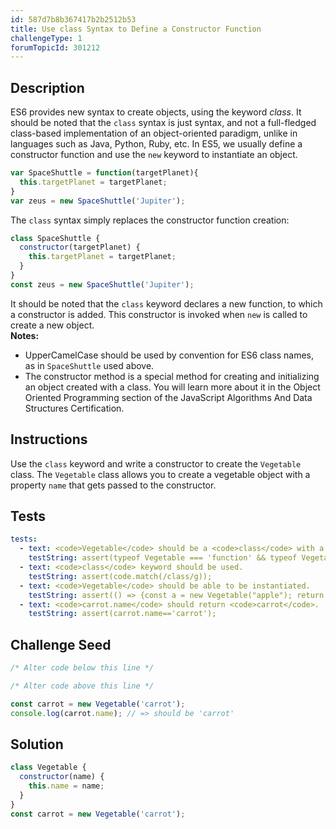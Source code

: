 ```yaml
---
id: 587d7b8b367417b2b2512b53
title: Use class Syntax to Define a Constructor Function
challengeType: 1
forumTopicId: 301212
---
```


## Description
<section id='description'>
ES6 provides new syntax to create objects, using the keyword <dfn>class</dfn>.
It should be noted that the <code>class</code> syntax is just syntax, and not a full-fledged class-based implementation of an object-oriented paradigm, unlike in languages such as Java, Python, Ruby, etc.
In ES5, we usually define a constructor function and use the <code>new</code> keyword to instantiate an object.

```js
var SpaceShuttle = function(targetPlanet){
  this.targetPlanet = targetPlanet;
}
var zeus = new SpaceShuttle('Jupiter');
```

The <code>class</code> syntax simply replaces the constructor function creation:

```js
class SpaceShuttle {
  constructor(targetPlanet) {
    this.targetPlanet = targetPlanet;
  }
}
const zeus = new SpaceShuttle('Jupiter');
```

It should be noted that the <code>class</code> keyword declares a new function, to which a constructor is added. This constructor is invoked when <code>new</code> is called to create a new object.<br>
<strong>Notes:</strong><br><ul>
<li> UpperCamelCase should be used by convention for ES6 class names, as in <code>SpaceShuttle</code> used above.</li>
<li> The constructor method is a special method for creating and initializing an object created with a class. You will learn more about it in the Object Oriented Programming section of the JavaScript Algorithms And Data Structures Certification.</li></ul>
</section>

## Instructions
<section id='instructions'>
Use the <code>class</code> keyword and write a constructor to create the <code>Vegetable</code> class.
The <code>Vegetable</code> class allows you to create a vegetable object with a property <code>name</code> that gets passed to the constructor.
</section>

## Tests
<section id='tests'>

```yml
tests:
  - text: <code>Vegetable</code> should be a <code>class</code> with a defined <code>constructor</code> method.
    testString: assert(typeof Vegetable === 'function' && typeof Vegetable.constructor === 'function');
  - text: <code>class</code> keyword should be used.
    testString: assert(code.match(/class/g));
  - text: <code>Vegetable</code> should be able to be instantiated.
    testString: assert(() => {const a = new Vegetable("apple"); return typeof a === 'object';});
  - text: <code>carrot.name</code> should return <code>carrot</code>.
    testString: assert(carrot.name=='carrot');

```

</section>

## Challenge Seed
<section id='challengeSeed'>

<div id='js-seed'>

```js
/* Alter code below this line */

/* Alter code above this line */

const carrot = new Vegetable('carrot');
console.log(carrot.name); // => should be 'carrot'
```

</div>



</section>

## Solution
<section id='solution'>

```js
class Vegetable {
  constructor(name) {
    this.name = name;
  }
}
const carrot = new Vegetable('carrot');
```

</section>
